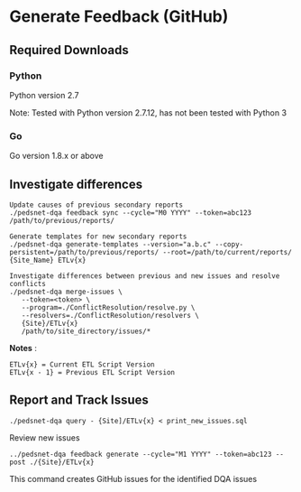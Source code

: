# Generate Feedback (GitHub)

## Required Downloads

### Python 
Python version 2.7

Note: Tested with Python version 2.7.12, has not been tested with Python 3

### Go
Go version 1.8.x or above


## Investigate differences

```
Update causes of previous secondary reports 
./pedsnet-dqa feedback sync --cycle="M0 YYYY" --token=abc123 /path/to/previous/reports/

Generate templates for new secondary reports
./pedsnet-dqa generate-templates --version="a.b.c" --copy-persistent=/path/to/previous/reports/ --root=/path/to/current/reports/ {Site_Name} ETLv{x}

Investigate differences between previous and new issues and resolve conflicts
./pedsnet-dqa merge-issues \
   --token=<token> \
   --program=./ConflictResolution/resolve.py \
   --resolvers=./ConflictResolution/resolvers \
   {Site}/ETLv{x}
   /path/to/site_directory/issues/*
```


**Notes** :

```
ETLv{x} = Current ETL Script Version
ETLv{x - 1} = Previous ETL Script Version
```

## Report and Track Issues

```
./pedsnet-dqa query - {Site]/ETLv{x} < print_new_issues.sql

```
Review new issues 
```
../pedsnet-dqa feedback generate --cycle="M1 YYYY" --token=abc123 --post ./{Site}/ETLv{x}
```
This command creates GitHub issues for the identified DQA issues
